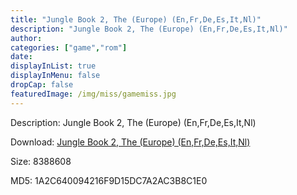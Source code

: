 ```yaml
---
title: "Jungle Book 2, The (Europe) (En,Fr,De,Es,It,Nl)"
description: "Jungle Book 2, The (Europe) (En,Fr,De,Es,It,Nl)"
author: 
categories: ["game","rom"]
date: 
displayInList: true
displayInMenu: false
dropCap: false
featuredImage: /img/miss/gamemiss.jpg
---
```


Description: Jungle Book 2, The (Europe) (En,Fr,De,Es,It,Nl)

Download: <a style="text-decoration:underline;" href="https://mega.nz/#!XGZGHIQa!1ar4UmozMTTZn0h0fb1Za9Y_SgTcLVhm8KJHQki_YRk" target = "_blank" rel = "nofollow" > Jungle Book 2, The (Europe) (En,Fr,De,Es,It,Nl)</a>

Size: 8388608

MD5: 1A2C640094216F9D15DC7A2AC3B8C1E0

